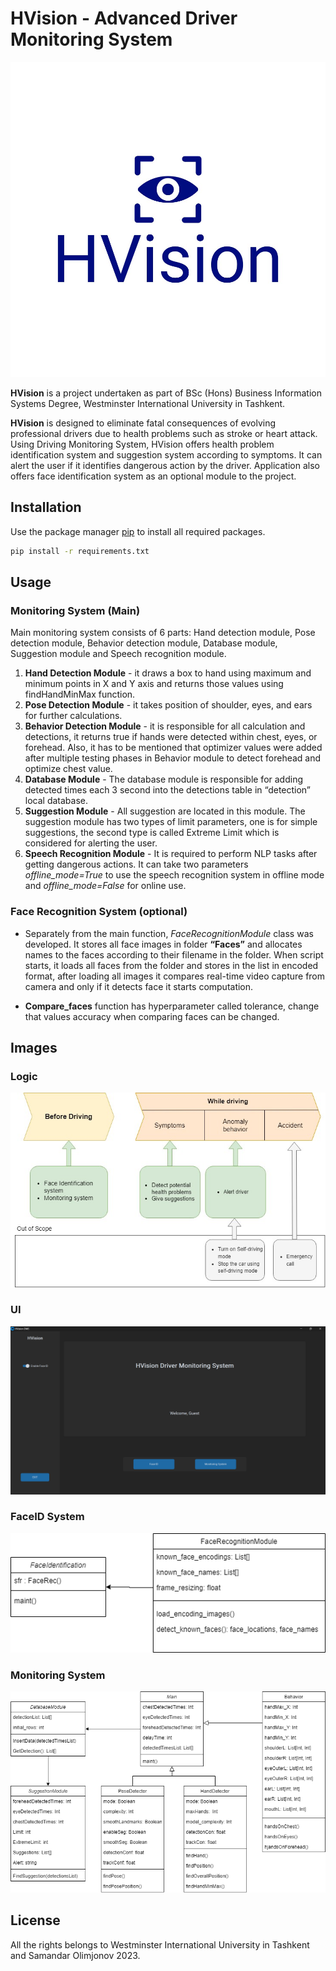 # HVision - Advanced Driver Monitoring System

<img src="Images/logo.jpg" width="700">

**HVision** is a project undertaken as part of BSc (Hons) Business
Information Systems Degree, Westminster International University in Tashkent. 

**HVision** is designed to eliminate fatal consequences of evolving professional drivers due to health problems such as stroke or heart attack. Using Driving Monitoring System, HVision offers health problem identification system and suggestion system according to symptoms. It can alert the user if it identifies dangerous action by the driver. Application also offers face identification system as an optional module to the project. 


## Installation

Use the package manager [pip](https://pip.pypa.io/en/stable/) to install all required packages.

```bash
pip install -r requirements.txt
```

## Usage
### Monitoring System (Main)
Main monitoring system consists of 6 parts: Hand detection module, Pose detection module, Behavior detection module, Database module, Suggestion module and Speech recognition module. 

1. **Hand Detection Module** - it draws a box to hand using maximum and minimum points in X and Y axis and returns those values using findHandMinMax function.
2. **Pose Detection Module** - it takes position of shoulder, eyes, and ears for further calculations.
3. **Behavior Detection Module** - it is responsible for all calculation and detections, it returns true if hands were detected within chest, eyes, or forehead. Also, it has to be mentioned that optimizer values were added after multiple testing phases in Behavior module to detect forehead and optimize chest value. 
4. **Database Module** - The database module is responsible for adding detected times each 3 second into the detections table in “detection” local database.
5. **Suggestion Module** - All suggestion are located in this module. The suggestion module has two types of limit parameters, one is for simple suggestions, the second type is called Extreme Limit which is considered for alerting the user. 
6. **Speech Recognition Module** - It is required to perform NLP tasks after getting dangerous actions. It can take two parameters *offline_mode=True* to use the speech recognition system in offline mode and *offline_mode=False* for online use. 

### Face Recognition System (optional)
- Separately from the main function, *FaceRecognitionModule* class was developed. It stores all face images in folder **“Faces”** and allocates names to the faces according to their filename in the folder. When script starts, it loads all faces from the folder and stores in the list in encoded format, after loading all images it compares real-time video capture from camera and only if it detects face it starts computation. 

- **Compare_faces** function has hyperparameter called tolerance, change that values accuracy when comparing faces can be changed. 

## Images
### Logic
![Software Logic](Images/logic.jpg)
### UI
![UI](Images/UI_Main.png)
### FaceID System
![Software Logic](Images/FaceID.png)
### Monitoring System
![Software Logic](Images/Monitoring.png)
## License

 All the rights belongs to Westminster International University in Tashkent and Samandar Olimjonov 2023.
